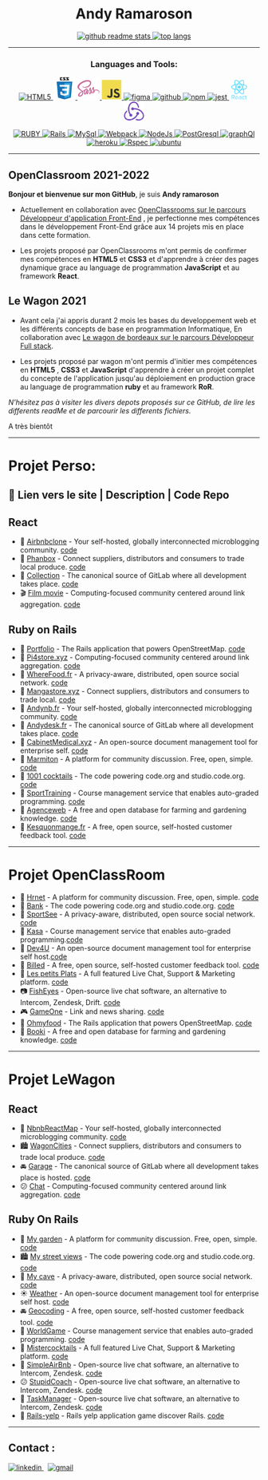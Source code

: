 <h1 align="middle">Andy Ramaroson</h1>
<p align="middle">
   <a href="https://github.com/AndyRama?tab=repositories">
	<img src="https://github-readme-stats.vercel.app/api?username=AndyRama&theme=vue&count_private=true&show_icons=true&hide=issues" alt="github readme stats" height="130"/>
   </a>
   <a href="https://github.com/AndyRama?tab=repositories">
	<img src="https://github-readme-stats.anuraghazra1.vercel.app/api/top-langs/?username=AndyRama&theme=vue&layout=compact" alt="top langs" height="130"/>
   </a>
</p>

---

<h3 align="middle">Languages and Tools:</h3>
<p align="center">
	<a href="https://developer.mozilla.org/fr/docs/Web/HTML" target="_blank" rel="noreferrer"> 
		<img src="https://www.vectorlogo.zone/logos/w3_html5/w3_html5-icon.svg" alt="HTML5" width="37" height="37" /> 
	</a>
	<a href="https://www.w3schools.com/css/" target="_blank" rel="noreferrer"> 
		<img src="https://raw.githubusercontent.com/devicons/devicon/master/icons/css3/css3-original-wordmark.svg" alt="css3" width="45" height="45" /> 
	</a>
 	<a href="https://sass-lang.com" target="_blank" rel="noreferrer"> 
   		<img src="https://raw.githubusercontent.com/devicons/devicon/master/icons/sass/sass-original.svg" alt="sass" width="45" height="45"/> 
 	</a>
 	<a href="https://developer.mozilla.org/en-US/docs/Web/JavaScript" target="_blank" rel="noreferrer"> 
  		<img src="https://raw.githubusercontent.com/devicons/devicon/master/icons/javascript/javascript-original.svg" alt="javascript" width="40" height="40"/> 
 	</a> 
 	<a href="https://www.figma.com/" target="_blank" rel="noreferrer"> 
  		<img src="https://www.vectorlogo.zone/logos/figma/figma-icon.svg" alt="figma" width="40" height="40"/> 
 	</a>
 	<a href="https://git-scm.com/" target="_blank" rel="noreferrer"> 
  		<img src="https://cdn.jsdelivr.net/gh/devicons/devicon/icons/github/github-original.svg" alt="github" width="40" height="40"/> 
 	</a> 
	<a href="https://www.npmjs.com/" target="_blank" rel="noreferrer"> 
  		<img src="https://www.vectorlogo.zone/logos/npmjs/npmjs-ar21.svg" alt="npm" width="40" height="40"/> 
 	</a>
	<a href="https://jestjs.io" target="_blank" rel="noreferrer"> 
  		<img src="https://www.vectorlogo.zone/logos/jestjsio/jestjsio-icon.svg" alt="jest" width="40" height="40"/> 
 	</a> 
 	<a href="https://reactjs.org/" target="_blank" rel="noreferrer"> 
  		<img src="https://raw.githubusercontent.com/devicons/devicon/master/icons/react/react-original-wordmark.svg" alt="react" width="40" height="40"/> 
 	</a> 
 	<a href="https://redux.js.org" target="_blank" rel="noreferrer"> 
  		<img src="https://raw.githubusercontent.com/devicons/devicon/master/icons/redux/redux-original.svg" alt="redux" width="40" height="40"/> 
 	</a> 
</p>
<p align="center">
	<a href="https://rubyonrails.org/" target="_blank" rel="noreferrer"> 
		<img src="https://www.vectorlogo.zone/logos/ruby-lang/ruby-lang-icon.svg" alt="RUBY" width="37" height="37" /> 
	</a>
        <a href="https://developer.mozilla.org/fr/docs/Web/HTML" target="_blank" rel="noreferrer">     
            <img src="https://cdn.jsdelivr.net/gh/devicons/devicon/icons/rails/rails-original-wordmark.svg" alt="Rails" width="40" height="40"/> 
 	</a>
	<a href="https://www.w3schools.com/css/" target="_blank" rel="noreferrer"> 
		<img src="https://cdn.jsdelivr.net/gh/devicons/devicon/icons/mysql/mysql-original.svg" alt="MySql" width="45" height="45" /> 
	</a>
 	<a href="https://jquery.com" rel="noreferrer"> 
   	     <img src="https://cdn.jsdelivr.net/gh/devicons/devicon/icons/webpack/webpack-original.svg" alt="Webpack" width="45" height="45"/> 
 	</a>
 	<a href="https://github.com" target="_blank" rel="noreferrer"> 
  		<img src="https://cdn.jsdelivr.net/gh/devicons/devicon/icons/nodejs/nodejs-original.svg" alt="NodeJs" width="40" height="40"/> 
 	</a>  	
	<a href="https://www.postgresql.org" target="_blank" rel="noreferrer"> 
  		<img src="https://www.vectorlogo.zone/logos/postgresql/postgresql-icon.svg" alt="PostGresql" width="40" height="40"/> 
 	</a>
	<a href="https://graphql.org" target="_blank" rel="noreferrer"> 
  		<img src="https://www.vectorlogo.zone/logos/graphql/graphql-icon.svg" alt="graphQl" width="40" height="40"/> 
 	</a> 
 	<a href="https://heroku.com/" target="_blank" rel="noreferrer"> 
  		<img src="https://www.vectorlogo.zone/logos/heroku/heroku-icon.svg" alt="heroku" width="40" height="40"/> 
 	</a>
	<a href="https://www.trello.com/" target="_blank" rel="noreferrer"> 
  		<img src="https://cdn.jsdelivr.net/gh/devicons/devicon/icons/rspec/rspec-original.svg" alt="Rspec" width="40" height="40"/> 
 	</a>
	<a href="https://ubuntu.com" target="_blank" rel="noreferrer"> 
  		<img src="https://www.vectorlogo.zone/logos/ubuntu/ubuntu-tile.svg" alt="ubuntu" width="40" height="40"/> 
 	</a> 
</p> 

** **
## OpenClassroom 2021-2022

<p><strong>Bonjour et bienvenue sur mon GitHub</strong>, je suis <strong>Andy ramaroson</strong></p>

  * Actuellement en collaboration avec [OpenClassrooms sur le parcours Développeur d'application Front-End](https://openclassrooms.com/fr/paths/516-developpeur-dapplication-javascript-react) , je perfectionne mes compétences dans le développement Front-End grâce aux 14 projets mis en place dans cette formation.
  
  * Les projets proposé par OpenClassrooms m'ont permis de confirmer mes compétences en **HTML5** et **CSS3** et d'apprendre à créer des pages dynamique grace au language de programmation **JavaScript** et au framework **React**.
       
## Le Wagon 2021  
  * Avant cela j'ai appris durant 2 mois les bases du developpement web et les différents concepts de base en programmation Informatique, En collaboration avec [Le wagon de bordeaux sur le parcours Développeur Full stack](https://www.lewagon.com/bordeaux). 
  
  * Les projets proposé par wagon m'ont permis d'initier mes compétences en **HTML5** , **CSS3** et  **JavaScript** d'apprendre à créer un projet complet du concepte de l'application jusqu'au déploiement en production grace au language de programmation **ruby** et au framework **RoR**.
     
  *N'hésitez pas à visiter les divers depots proposés sur ce GitHub, de lire les differents readMe et de parcourir les differents fichiers.*
 
 A très bientôt 
    
** **
# Projet Perso:
## 💼 Lien vers le site | Description  | Code Repo 
## React
- 🏨 [Airbnbclone](https://github.com/tootsuite/mastodon) - Your self-hosted, globally interconnected microblogging community. [code](https://github.com/AndyRama/rails-garden-manager) 
- 🛒 [Phanbox](https://github.com/openfoodfoundation/openfoodnetwork) - Connect suppliers, distributors and consumers to trade local produce. [code](https://github.com/AndyRama/rails-garden-manager) 
- 🛒 [Collection](https://github.com/gitlabhq/gitlabhq) - The canonical source of GitLab where all development takes place. [code](https://github.com/AndyRama/rails-garden-manager)
- 🎬 [Film movie](https://github.com/lobsters/lobsters) - Computing-focused community centered around link aggregation. [code](https://github.com/AndyRama/rails-garden-manager) 
## Ruby on Rails
- 💼 [Portfolio](https://github.com/openstreetmap/openstreetmap-website) - The Rails application that powers OpenStreetMap. [code](https://github.com/AndyRama/rails-garden-manager)
- 🛒 [Pi4store.xyz](https://github.com/lobsters/lobsters) - Computing-focused community centered around link aggregation. [code](https://github.com/AndyRama/rails-garden-manager)
- 🍍 [WhereFood.fr](https://github.com/diaspora/diaspora) - A privacy-aware, distributed, open source social network. [code](https://github.com/AndyRama/rails-garden-manager)
- 🛒 [Mangastore.xyz](https://github.com/openfoodfoundation/openfoodnetwork) - Connect suppliers, distributors and consumers to trade local. [code](https://github.com/AndyRama/rails-garden-manager)
- 🏨 [Andynb.fr](https://github.com/tootsuite/mastodon) - Your self-hosted, globally interconnected microblogging community. [code](https://github.com/AndyRama/rails-garden-manager)
- 🏪 [Andydesk.fr](https://github.com/gitlabhq/gitlabhq) - The canonical source of GitLab where all development takes place. [code](https://github.com/AndyRama/rails-garden-manager)
- 🏪 [CabinetMedical.xyz](https://github.com/huacnlee/bluedoc) - An open-source document management tool for enterprise self. [code](https://github.com/AndyRama/rails-garden-manager)
- 🍉 [Marmiton](https://github.com/discourse/discourse) - A platform for community discussion. Free, open, simple. [code](https://github.com/AndyRama/rails-garden-manager)
- 🍷  [1001 cocktails](https://github.com/code-dot-org/code-dot-org) - The code powering code.org and studio.code.org. [code](https://github.com/AndyRama/rails-garden-manager)
- 💪 [SportTraining](https://github.com/autolab/Autolab) - Course management service that enables auto-graded programming. [code](https://github.com/AndyRama/rails-garden-manager)
- 💼 [Agenceweb](https://github.com/openfarmcc/OpenFarm) - A free and open database for farming and gardening knowledge. [code](https://github.com/AndyRama/rails-garden-manager)
- 🍑 [Kesquonmange.fr](https://github.com/riggraz/astuto) - A free, open source, self-hosted customer feedback tool. [code](https://github.com/AndyRama/rails-garden-manager)


---    
# Projet OpenClassRoom 
- 🏪 [Hrnet](https://github.com/discourse/discourse) - A platform for community discussion. Free, open, simple. [code](https://github.com/AndyRama/rails-garden-manager)
- 🏦 [Bank](https://github.com/code-dot-org/code-dot-org) - The code powering code.org and studio.code.org. [code](https://github.com/AndyRama/rails-garden-manager)
- 💪 [SportSee](https://github.com/diaspora/diaspora) - A privacy-aware, distributed, open source social network. [code](https://github.com/AndyRama/rails-garden-manager) 
- 🏪 [Kasa](https://github.com/autolab/Autolab) - Course management service that enables auto-graded programming.[code](https://github.com/AndyRama/rails-garden-manager) 
- 💼 [Dev4U](https://github.com/huacnlee/bluedoc) - An open-source document management tool for enterprise self host.[code](https://github.com/AndyRama/rails-garden-manager) 
- 🎫 [Billed](https://github.com/riggraz/astuto) -  A free, open source, self-hosted customer feedback tool. [code](https://github.com/AndyRama/rails-garden-manager)
- 🥭 [Les petits Plats](https://github.com/AndyRama/AndyRamaroson_7_25112021) - A full featured Live Chat, Support & Marketing platform. [code](https://github.com/AndyRama/rails-garden-manager)
- 📷 [FishEyes](https://github.com/AndyRama/AndyRamaroson_6_25112021) - Open-source live chat software, an alternative to Intercom, Zendesk, Drift. [code](https://github.com/AndyRama/rails-garden-manager)
- 🎮 [GameOne](https://github.com/AndyRama/AndyRamaroson_4_25112021) - Link and news sharing. [code](https://github.com/AndyRama/rails-garden-manager) 
- 🍒 [Ohmyfood](https://github.com/AndyRama/AndyRamaroson_3_25112021) - The Rails application that powers OpenStreetMap. [code](https://github.com/AndyRama/rails-garden-manager)
- 🏨 [Booki](https://github.com/AndyRama/P2_ramaroson_booki) - A free and open database for farming and gardening knowledge. [code](https://github.com/AndyRama/rails-garden-manager)

---  
# Projet LeWagon

## React
- 🏨 [NbnbReactMap](https://github.com/tootsuite/mastodon) - Your self-hosted, globally interconnected microblogging community. [code](https://github.com/AndyRama/rails-garden-manager) 
- 🏙️ [WagonCities](https://github.com/openfoodfoundation/openfoodnetwork) - Connect suppliers, distributors and consumers to trade local produce. [code](https://github.com/AndyRama/rails-garden-manager)
- 🚘 [Garage](https://github.com/gitlabhq/gitlabhq) - The canonical source of GitLab where all development takes place is hosted. [code](https://github.com/AndyRama/rails-garden-manager)
- 😕 [Chat](https://github.com/lobsters/lobsters) - Computing-focused community centered around link aggregation. [code](https://github.com/AndyRama/rails-garden-manager)

## Ruby On Rails
- 🌴 [My garden](https://github.com/AndyRama/rails-garden-manager) - A platform for community discussion. Free, open, simple. [code](https://github.com/AndyRama/rails-garden-manager)
- 🏙️ [My street views](https://github.com/AndyRama/My_Street_View) - The code powering code.org and studio.code.org. [code](https://github.com/AndyRama/rails-garden-manager) 
- 🛒 [My cave](https://github.com/AndyRama/andycave) - A privacy-aware, distributed, open source social network. [code](https://github.com/AndyRama/rails-garden-manager)
- ☀️ [Weather](https://github.com/huacnlee/bluedoc) - An open-source document management tool for enterprise self host. [code](https://github.com/AndyRama/rails-garden-manager) 
- 🚘 [Geocoding](https://github.com/riggraz/astuto) -  A free, open source, self-hosted customer feedback tool. [code](https://github.com/AndyRama/rails-garden-manager)
- 🎲 [WorldGame](https://github.com/autolab/Autolab) - Course management service that enables auto-graded programming. [code](https://github.com/AndyRama/rails-garden-manager) 
- 🍷  [Mistercocktails](https://github.com/chaskiq/chaskiq) - A full featured Live Chat, Support & Marketing platform. [code](https://github.com/AndyRama/rails-garden-manager)
- 🏨 [SimpleAirBnb](https://github.com/chatwoot/chatwoot) - Open-source live chat software, an alternative to Intercom, Zendesk. [code](https://github.com/AndyRama/rails-garden-manager)
- 😕 [StupidCoach](https://github.com/chatwoot/chatwoot) - Open-source live chat software, an alternative to Intercom, Zendesk. [code](https://github.com/AndyRama/rails-garden-manager)
- 📑 [TaskManager](https://github.com/chatwoot/chatwoot) - Open-source live chat software, an alternative to Intercom, Zendesk. [code](https://github.com/AndyRama/rails-garden-manager) 
- 🎰 [Rails-yelp](https://github.com/chatwoot/chatwoot) - Rails yelp application game discover Rails. [code](https://github.com/AndyRama/rails-garden-manager)

--- 

 ## Contact :
 <p>
 	<a href="https://www.linkedin.com/in/andy-ramaroson" target="_blank" rel="noreferrer noopener"> 
  		<img src="https://www.vectorlogo.zone/logos/linkedin/linkedin-icon.svg" alt="linkedin" width="30" height="30"/> 
 	</a>
	&nbsp;
 	<a href="mailto:andyramaroson@gmail.com" target="_blank" rel="noreferrer noopener"> 
  		<img src="https://www.vectorlogo.zone/logos/gmail/gmail-icon.svg" alt="gmail" width="30" height="30"/> 
	</a>
</p>
